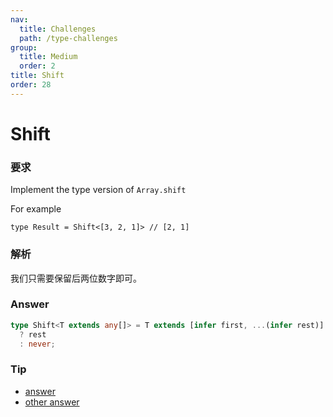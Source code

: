 ```yaml
---
nav:
  title: Challenges
  path: /type-challenges
group:
  title: Medium
  order: 2
title: Shift
order: 28
---
```


# Shift

### 要求

Implement the type version of `Array.shift`

For example

```
type Result = Shift<[3, 2, 1]> // [2, 1]
```

### 解析

我们只需要保留后两位数字即可。

### Answer

```ts
type Shift<T extends any[]> = T extends [infer first, ...(infer rest)]
  ? rest
  : never;
```

### Tip

- [answer](https://www.typescriptlang.org/play?ssl=22&ssc=86&pln=22&pc=1#code/PQKgUABBDMAMBsAmCBaCBlAFgSwGYBdJUUTSiAjATwgCtsBDAOwHMBnTJiACgAE6m2HRgFsApvnoBKCAGIxAE2wBXYbPoAndfUpEiM-RACKS0a3zYA9o11QAksIAOAG1FjG+CPkyjPlBz4A3UXVWS0YIC1wIAANYgEFNbQA6djx8WOibCAAxC3UIUQAPekcXLIz8P1MAY3VsB0IoSv8IACVTJScPAF4MHAIAHgBtaAAaCERxgEYAXQA+CGBgCCHJiFmiDKyFgDVsUQB3CPCAcWx8AAklcgAuCEx8fAdWG6X8VmrMJJpWJLzmYBwJBgEDAMDg0AQAD6MNhcNhEAAmhYlPkAMIWeQ+C7BHzw-EwiCg8HNHxYNIDAAqBUK+FEjHkrAgTEoQ3mEF61KKdIZTKG2EYuGCEFw2BC+HGSSlAqF+XUpnwMwgAH4IPKzBA7oxREF1ABuCDgsCQgn4iCUhUQNH0VimaGmuFEsHYRx5DwAbwgAFEAI5KehOcZewr+aoS70h0Rh7IB23jAByFnwvv9TggAF8ReoLKoAOQ8UkoT4BlwsUzAJTmJysXMkqoQao2u29IZEYOh-ADFMBgbkwYjcZrWZzcarabzEdtyNhrt+nt9ztDXP0XPjXPkVcQXPVTe5+Sb+aj9e7ndr-cT0ZgGZG40ge0OwnZVFeYXoOnPe8Pp23ogLLAaHxKBRfJWAsJxKzCF57keZ5XmAd5Pm+X5-kBBBEGAJhWAOYJfwgPZDggUDwPMKwoIeJ4XjeD4vh+P51ABIF0KIiDSNwgBZPIfDRDgnFLZhTDucjYKoxDaP+EEwTAIA)
- [other answer](https://github.com/type-challenges/type-challenges/issues?q=label%3A3062+label%3Aanswer)
